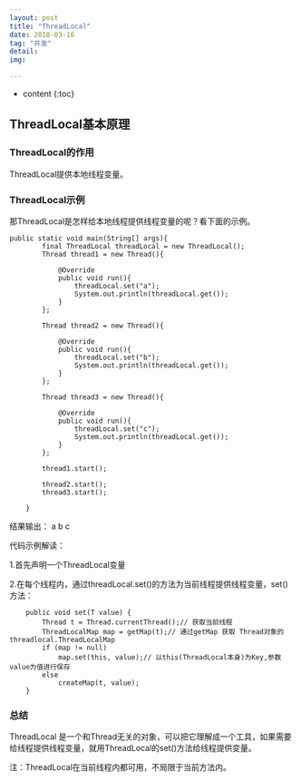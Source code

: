 ```yaml
---
layout: post
title: "ThreadLocal"
date: 2018-03-16
tag: "并发"
detail: 
img: 

---
```


* content
{:toc}

## ThreadLocal基本原理

### ThreadLocal的作用

ThreadLocal提供本地线程变量。

### ThreadLocal示例

那ThreadLocal是怎样给本地线程提供线程变量的呢？看下面的示例。

```
public static void main(String[] args){
        final ThreadLocal threadLocal = new ThreadLocal();
        Thread thread1 = new Thread(){

            @Override
            public void run(){
                threadLocal.set("a");
                System.out.println(threadLocal.get());
            }
        };

        Thread thread2 = new Thread(){

            @Override
            public void run(){
                threadLocal.set("b");
                System.out.println(threadLocal.get());
            }
        };

        Thread thread3 = new Thread(){

            @Override
            public void run(){
                threadLocal.set("c");
                System.out.println(threadLocal.get());
            }
        };

        thread1.start();
        
        thread2.start();
        thread3.start();

    }

```

结果输出：
a
b
c

代码示例解读：

1.首先声明一个ThreadLocal变量

2.在每个线程内，通过threadLocal.set()的方法为当前线程提供线程变量，set()方法：

```
    public void set(T value) {
        Thread t = Thread.currentThread();// 获取当前线程
        ThreadLocalMap map = getMap(t);// 通过getMap 获取 Thread对象的threadlocal.ThreadLocalMap
        if (map != null)
            map.set(this, value);// 以this(ThreadLocal本身)为Key,参数value为值进行保存
        else
            createMap(t, value);
    }

```
### 总结

ThreadLocal 是一个和Thread无关的对象，可以把它理解成一个工具，如果需要给线程提供线程变量，就用ThreadLocal的set()方法给线程提供变量。

注：ThreadLocal在当前线程内都可用，不局限于当前方法内。



